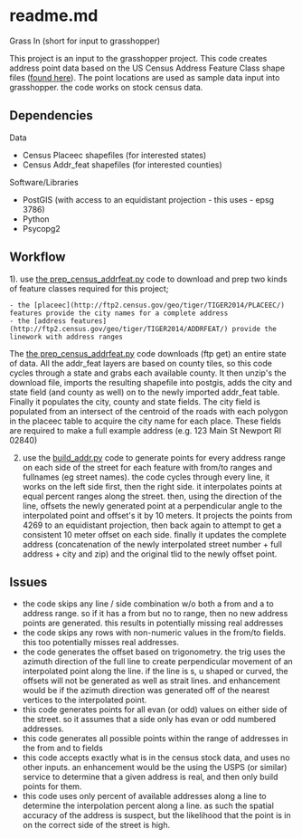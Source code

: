 readme.md
===========
Grass In (short for input to grasshopper)

This project is an input to the grasshopper project.  This code creates address point data based on the US Census Address Feature Class shape files ([found here](http://ftp2.census.gov/geo/tiger/TIGER2014/ADDRFEAT/)). The point locations are used as sample data input into grasshopper.  the code works on stock census data.

Dependencies
------------
Data
- Census Placeec shapefiles (for interested states)
- Census Addr_feat shapefiles (for interested counties)

Software/Libraries
- PostGIS (with access to an equidistant projection - this uses - epsg 3786)
- Python
- Psycopg2

Workflow
--------
1). use [the prep_census_addrfeat.py](https://github.com/feomike/grass_in/blob/master/prep_census_addrfeat.py) code to download and prep two kinds of feature classes required for this project;

	- the [placeec](http://ftp2.census.gov/geo/tiger/TIGER2014/PLACEEC/) features provide the city names for a complete address
	- the [address features](http://ftp2.census.gov/geo/tiger/TIGER2014/ADDRFEAT/) provide the linework with address ranges
	
The [the prep_census_addrfeat.py](https://github.com/feomike/grass_in/blob/master/prep_census_addrfeat.py) code downloads (ftp get) an entire state of data.  All the addr_feat layers are based on county tiles, so this code cycles through a state and grabs each available county.  It then unzip's the download file, imports the resulting shapefile into postgis, adds the city and state field (and county as well) on to the newly imported addr_feat table.  Finally it populates the city, county and state fields.  The city field is populated from an intersect of the centroid of the roads with each polygon in the placeec table to acquire the city name for each place.  These fields are required to make a full example address (e.g. 123 Main St Newport RI 02840)
	
2) use the [build_addr.py](https://github.com/feomike/grass_in/blob/master/build_address.py) code to generate points for every address range on each side of the street for each feature with from/to ranges and fullnames (eg street names).  the code cycles through every line, it works on the left side first, then the right side.  it interpolates points at equal percent ranges along the street.  then, using the direction of the line, offsets the newly generated point at a perpendicular angle to the interpolated point and offset's it by 10 meters.  It projects the points from 4269 to an equidistant projection, then back again to attempt to get a consistent 10 meter offset on each side.  finally it updates the complete address (concatenation of the newly interpolated street number + full address + city and zip) and the original tlid to the newly offset point.

Issues
------
- the code skips any line / side combination w/o both a from and a to address range.  so if it has a from but no to range, then no new address points are generated.  this results in potentially missing real addresses
- the code skips any rows with non-numeric values in the from/to fields. this too potentially misses real addresses.
- the code generates the offset based on trigonometry.  the trig uses the azimuth direction of the full line to create perpendicular movement of an interpolated point along the line.  if the line is s, u shaped or curved, the offsets will not be generated as well as strait lines. and enhancement would be if the azimuth direction was generated off of the nearest vertices to the interpolated point.
- this code generates points for all evan (or odd) values on either side of the street.  so it assumes that a side only has evan or odd numbered addresses.  
- this code generates all possible points within the range of addresses in the from and to fields
- this code accepts exactly what is in the census stock data, and uses no other inputs.  an enhancement would be the using the USPS (or similar) service to determine that a given address is real, and then only build points for them.
- this code uses only percent of available addresses along a line to determine the interpolation percent along a line.  as such the spatial accuracy of the address is suspect, but the likelihood that the point is in on the correct side of the street is high.
